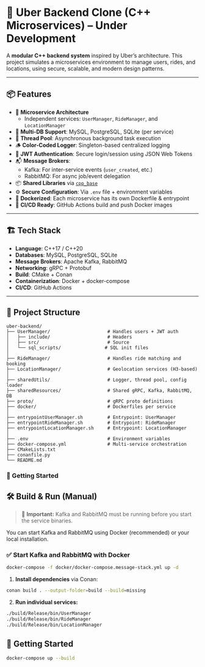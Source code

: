 # 🚗 Uber Backend Clone (C++ Microservices) – Under Development

A **modular C++ backend system** inspired by Uber’s architecture. This project simulates a microservices environment to manage users, rides, and locations, using secure, scalable, and modern design patterns.

---

## 📦 Features

- 🧩 **Microservice Architecture**
  - Independent services: `UserManager`, `RideManager`, and `LocationManager`
- 💾 **Multi-DB Support**: MySQL, PostgreSQL, SQLite (per service)
- 🧵 **Thread Pool**: Asynchronous background task execution
- 🪵 **Color-Coded Logger**: Singleton-based centralized logging
- 🔐 **JWT Authentication**: Secure login/session using JSON Web Tokens
- 📬 **Message Brokers**:
  - Kafka: For inter-service events (`user_created`, etc.)
  - RabbitMQ: For async job/event delegation
- 📦 **Shared Libraries** via [`cpp_base`](https://github.com/prrathnayake/cpp-base)
- ⚙️ **Secure Configuration**: Via `.env` file + environment variables
- 🐳 **Dockerized**: Each microservice has its own Dockerfile & entrypoint
- 🔁 **CI/CD Ready**: GitHub Actions build and push Docker images

---

## 🏗️ Tech Stack

- **Language**: C++17 / C++20
- **Databases**: MySQL, PostgreSQL, SQLite
- **Message Brokers**: Apache Kafka, RabbitMQ
- **Networking**: gRPC + Protobuf
- **Build**: CMake + Conan
- **Containerization**: Docker + docker-compose
- **CI/CD**: GitHub Actions

---

## 📂 Project Structure

```plaintext
uber-backend/
├── UserManager/                     # Handles users + JWT auth
│   ├── include/                     # Headers
│   ├── src/                         # Source
│   └── sql_scripts/                # SQL init files
│
├── RideManager/                     # Handles ride matching and booking
├── LocationManager/                 # Geolocation services (H3-based)
│
├── sharedUtils/                     # Logger, thread pool, config loader
├── sharedResources/                 # Shared gRPC, Kafka, RabbitMQ, DB
├── proto/                           # gRPC proto definitions
├── docker/                          # Dockerfiles per service
│
├── entrypointUserManager.sh         # Entrypoint: UserManager
├── entrypointRideManager.sh         # Entrypoint: RideManager
├── entrypointLocationManager.sh     # Entrypoint: LocationManager
│
├── .env                             # Environment variables
├── docker-compose.yml               # Multi-service orchestration
├── CMakeLists.txt
├── conanfile.py
└── README.md
```

### 🚀 Getting Started

## 🛠️ Build & Run (Manual)

> 🛑 **Important:** Kafka and RabbitMQ must be running before you start the service binaries.

You can start Kafka and RabbitMQ using Docker (recommended) or your local installation.

### ✅ Start Kafka and RabbitMQ with Docker

```bash
docker-compose -f docker/docker-compose.message-stack.yml up -d
```

1. **Install dependencies** via Conan:

```bash
conan build . --output-folder=build --build=missing
```

2. **Run individual services:**
```bash
./build/Release/bin/UserManager
./build/Release/bin/RideManager
./build/Release/bin/LocationManager
```

## 🚀 Getting Started

```bash
docker-compose up --build
```

